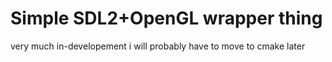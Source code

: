 # Simple SDL2+OpenGL wrapper thing

very much in-developement
i will probably have to move to cmake later
